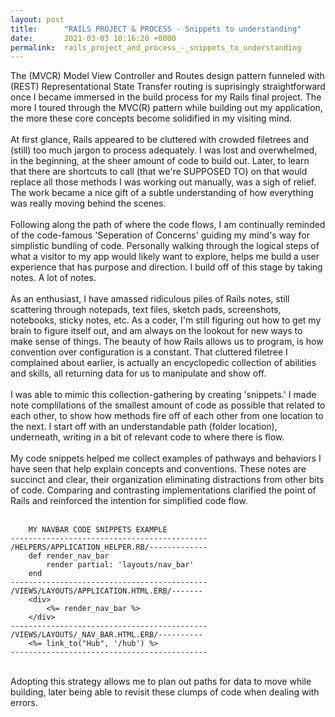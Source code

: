 ```yaml
---
layout: post
title:      "RAILS PROJECT & PROCESS - Snippets to understanding"
date:       2021-03-03 10:16:20 +0000
permalink:  rails_project_and_process_-_snippets_to_understanding
---
```



The (MVCR) Model View Controller and Routes design pattern funneled with (REST) Representational State Transfer routing is suprisingly straightforward once I became immersed in the build process for my Rails final project. The more I toured through the MVC(R) pattern while building out my application, the more these core concepts become solidified in my visiting mind.
<br><br>
At first glance, Rails appeared to be cluttered with crowded filetrees and (still) too much jargon to process adequately. I was lost and overwhelmed, in the beginning, at the sheer amount of code to build out. Later, to learn that there are shortcuts to call (that we're SUPPOSED TO) on that would replace all those methods I was working out manually, was a sigh of relief. The work became a nice gift of a subtle understanding of how everything was really moving behind the scenes.
<br><br>
Following along the path of where the code flows, I am continually reminded of the code-famous 'Seperation of Concerns' guiding my mind's way for simplistic bundling of code.
Personally walking through the logical steps of what a visitor to my app would likely want to explore, helps me build a user experience that has purpose and direction. I build off of this stage by taking notes. A lot of notes.
<br><br>
As an enthusiast, I have amassed ridiculous piles of Rails notes, still scattering through notepads, text files, sketch pads, screenshots, notebooks, sticky notes, etc. As a coder, I'm still figuring out how to get my brain to figure itself out, and am always on the lookout for new ways to make sense of things. The beauty of how Rails allows us to program, is how convention over configuration is a constant. That cluttered filetree I complained about earlier, is actually an encyclopedic collection of abilities and skills, all returning data for us to manipulate and show off. 
<br><br>
I was able to mimic this collection-gathering by creating 'snippets.' I made note complilations of the smallest amount of code as possible that related to each other, to show how methods fire off of each other from one location to the next. I start off with an understandable path (folder location), underneath, writing in a bit of relevant code to where there is flow. 
<br><br>
My code snippets helped me collect examples of pathways and behaviors I have seen that help explain concepts and conventions. These notes are succinct and clear, their organization eliminating distractions from other bits of code. Comparing and contrasting implementations clarified the point of Rails and reinforced the intention for simplified code flow.
<br><br>

```
	MY NAVBAR CODE SNIPPETS EXAMPLE
--------------------------------------------
/HELPERS/APPLICATION_HELPER.RB/-------------
	def render_nav_bar
		render partial: 'layouts/nav_bar'
	end
--------------------------------------------
/VIEWS/LAYOUTS/APPLICATION.HTML.ERB/-------
	<div>
		<%= render_nav_bar %>
	</div>
--------------------------------------------	
/VIEWS/LAYOUTS/_NAV_BAR.HTML.ERB/----------
	<%= link_to("Hub", '/hub') %>
--------------------------------------------
```
<br>
Adopting this strategy allows me to plan out paths for data to move while building, later being able to revisit these clumps of code when dealing with errors.

